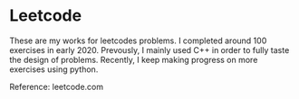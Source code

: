 # Leetcode

These are my works for leetcodes problems. I completed around 100 exercises in early 2020. Prevously, I mainly used C++ in order to fully taste the design of problems. Recently, I keep making progress on more exercises using python.

Reference: leetcode.com
